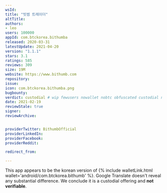 ```yaml
---
wsId: 
title: "빗썸 트레이더"
altTitle: 
authors:
- leo
users: 100000
appId: com.btckorea.bithumba
released: 2020-03-31
latestUpdate: 2021-04-20
version: "1.1.1"
stars: 3.1
ratings: 585
reviews: 309
size: 19M
website: https://www.bithumb.com
repository: 
issue: 
icon: com.btckorea.bithumba.png
bugbounty: 
verdict: custodial # wip fewusers nowallet nobtc obfuscated custodial nosource nonverifiable reproducible bounty defunct
date: 2021-02-19
reviewStale: true
signer: 
reviewArchive:


providerTwitter: BithumbOfficial
providerLinkedIn: 
providerFacebook: 
providerReddit: 

redirect_from:

---
```



This app appears to be the korean version of
{% include walletLink.html wallet='android/com.btckorea.bithumb' %}. Google Translate doesn't reveal any
substantial difference. We conclude it is a custodial offering and **not verifiable**.
